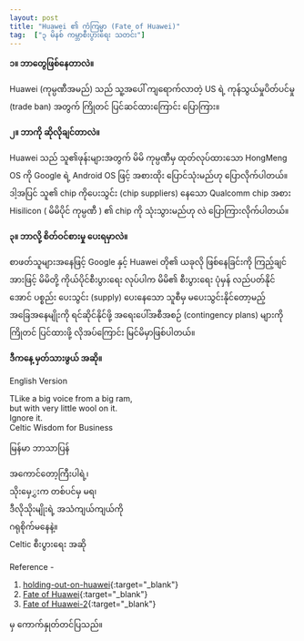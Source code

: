 ```yaml
---
layout: post
title: "Huawei ၏ ကံကြမ္မာ (Fate of Huawei)"
tag:  ["၃ မိနစ် ကမ္ဘာစီးပွားရေး သတင်း"]
---
```


**၁။ ဘာတွေဖြစ်နေတာလဲ။**

Huawei (ကုမ္ပဏီအမည်) သည် သူ့အပေါ် ကျရောက်လာတဲ့ US ရဲ့ ကုန်သွယ်မှုပိတ်ပင်မှု (trade ban) အတွက် ကြိုတင် ပြင်ဆင်ထားကြောင်း ပြောကြား။
<!-- more -->


**၂။ ဘာကို ဆိုလိုချင်တာလဲ။**

Huawei သည် သူ၏ဖုန်းများအတွက် မိမိ ကုမ္ပဏီမှ ထုတ်လုပ်ထားသော  HongMeng OS ကို Google ရဲ့ Android OS ဖြင့် အစားထိုး ပြောင်သုံးမည်ဟု ပြောလိုက်ပါတယ်။
ဒါ့အပြင် သူ၏ chip ကိုပေးသွင်း (chip suppliers) နေသော Qualcomm chip အစား Hisilicon ( မိမိပိုင် ကုမ္ပဏီ ) ၏ chip ကို သုံးသွားမည်ဟု လဲ ပြောကြားလိုက်ပါတယ်။

**၃။ ဘာလို့ စိတ်ဝင်စားမှု ပေးရမှာလဲ။**

စာဖတ်သူများအနေဖြင့် Google နှင့် Huawei တို၏ ယခုလို ဖြစ်နေခြင်းကို ကြည့်ချင်အားဖြင့် မိမိတို့ ကိုယ်ပိုင်စီးပွားရေး လုပ်ပါက မိမိ၏ စီးပွားရေး ပုံမှန် လည်ပတ်နိုင်အောင် ပစ္စည်း ပေးသွင်း (supply) ပေးနေသော သူစီမှ မပေးသွင်းနိုင်တော့မည့် အခြေအနေမျိုးကို ရင်ဆိုင်နိုင်ဖို့ အရေးပေါ်အစီအစဉ်  (contingency plans) များကို ကြိုတင် ပြင်ထားဖို့ လိုအပ်ကြောင်း မြင်မိမှာဖြစ်ပါတယ်။


**ဒီကနေ့ မှတ်သားဖွယ် အဆို။**

English Version

TLike a big voice from a big ram,<br />
but with very little wool on it.<br />
Ignore it.<br />
Celtic Wisdom for Business

မြန်မာ ဘာသာပြန်

အကောင်တော့ကြီးပါရဲ့၊<br />
သိုးမှေွှးက တစ်ပင်မှ မရ၊<br />
ဒီလိုသိုးမျိုးရဲ့ အသံကျယ်ကျယ်ကို<br />
ဂရုစိုက်မနေနဲ့။<br />
Celtic စီးပွားရေး အဆို

 Reference -
 1. [holding-out-on-huawei]( https://www.economist.com/business/2019/05/20/holding-out-on-huawei){:target="_blank"}
 2. [Fate of Huawei]( https://www.ft.com/content/b1fe7b16-7af3-11e9-81d2-f785092ab560){:target="_blank"}
 3. [Fate of Huawei-2]( https://www.ft.com/content/aaf868e6-7ac5-11e9-81d2-f785092ab560){:target="_blank"}

  မှ ကောက်နှုတ်တင်ပြသည်။
